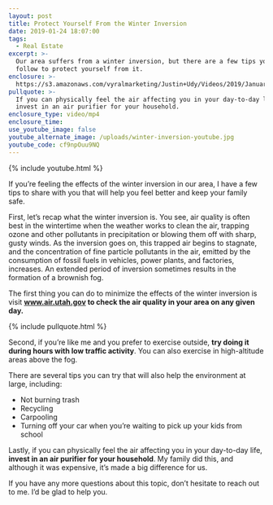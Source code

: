 ```yaml
---
layout: post
title: Protect Yourself From the Winter Inversion
date: 2019-01-24 18:07:00
tags:
  - Real Estate
excerpt: >-
  Our area suffers from a winter inversion, but there are a few tips you can
  follow to protect yourself from it.
enclosure: >-
  https://s3.amazonaws.com/vyralmarketing/Justin+Udy/Videos/2019/January/Salt+Lake+City+Real+Estate+Agent-+Protect+Yourself+From+the+Winter+Inversion.mp4
pullquote: >-
  If you can physically feel the air affecting you in your day-to-day life,
  invest in an air purifier for your household.
enclosure_type: video/mp4
enclosure_time:
use_youtube_image: false
youtube_alternate_image: /uploads/winter-inversion-youtube.jpg
youtube_code: cf9npOuu9NQ
---
```


{% include youtube.html %}

If you’re feeling the effects of the winter inversion in our area, I have a few tips to share with you that will help you feel better and keep your family safe.

First, let’s recap what the winter inversion is. You see, air quality is often best in the wintertime when the weather works to clean the air, trapping ozone and other pollutants in precipitation or blowing them off with sharp, gusty winds. As the inversion goes on, this trapped air begins to stagnate, and the concentration of fine particle pollutants in the air, emitted by the consumption of fossil fuels in vehicles, power plants, and factories, increases. An extended period of inversion sometimes results in the formation of a brownish fog.

The first thing you can do to minimize the effects of the winter inversion is visit **www.air.utah.gov to check the air quality in your area on any given day.**&nbsp;

{% include pullquote.html %}

Second, if you’re like me and you prefer to exercise outside, **try doing it during hours with low traffic activity**. You can also exercise in high-altitude areas above the fog.

There are several tips you can try that will also help the environment at large, including:

* Not burning trash&nbsp;
* Recycling
* Carpooling
* Turning off your car when you’re waiting to pick up your kids from school

Lastly, if you can physically feel the air affecting you in your day-to-day life, **invest in an air purifier for your household**. My family did this, and although it was expensive, it’s made a big difference for us.

If you have any more questions about this topic, don’t hesitate to reach out to me. I’d be glad to help you.